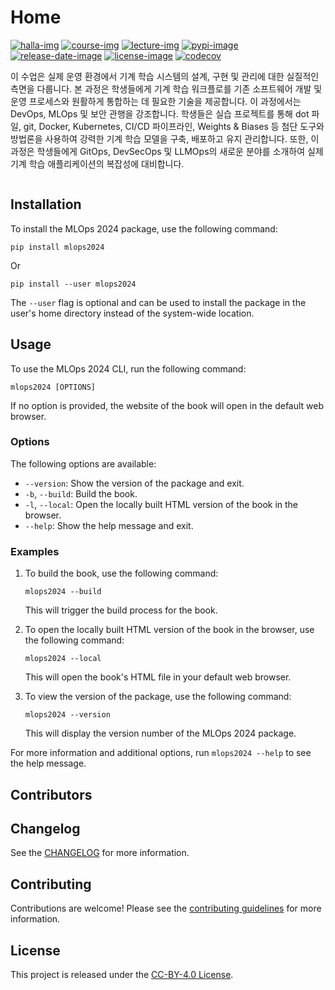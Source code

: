 # Home

[![halla-img]][halla-url]
[![course-img]][course-url]
[![lecture-img]][lecture-url]
[![pypi-image]][pypi-url]
[![release-date-image]][release-url]
[![license-image]][license-url]
[![codecov][codecov-image]][codecov-url]

<!-- Links: -->

[halla-img]: https://img.shields.io/badge/CHU-halla.ai-blue
[halla-url]: https://halla.ai
[course-img]: https://img.shields.io/badge/course-entelecheia.ai-blue
[course-url]: https://course.entelecheia.ai
[lecture-img]: https://img.shields.io/badge/lecture-entelecheia.ai-blue
[lecture-url]: https://lecture.entelecheia.ai
[codecov-image]: https://codecov.io/gh/entelecheia/mlops-2024/branch/main/graph/badge.svg?token=6OxfwdlW4Y
[codecov-url]: https://codecov.io/gh/entelecheia/mlops-2024
[pypi-image]: https://img.shields.io/pypi/v/mlops2024
[license-image]: https://img.shields.io/github/license/entelecheia/mlops-2024
[license-url]: https://github.com/entelecheia/mlops-2024/blob/main/LICENSE
[version-image]: https://img.shields.io/github/v/release/entelecheia/mlops-2024?sort=semver
[release-date-image]: https://img.shields.io/github/release-date/entelecheia/mlops-2024
[release-url]: https://github.com/entelecheia/mlops-2024/releases
[jupyter-book-image]: https://jupyterbook.org/en/stable/_images/badge.svg
[repo-url]: https://github.com/entelecheia/mlops-2024
[pypi-url]: https://pypi.org/project/mlops2024
[docs-url]: https://mlops2024.jeju.ai
[changelog]: https://github.com/entelecheia/mlops-2024/blob/main/CHANGELOG.md
[contributing guidelines]: https://github.com/entelecheia/mlops-2024/blob/main/CONTRIBUTING.md

<!-- Links: -->

이 수업은 실제 운영 환경에서 기계 학습 시스템의 설계, 구현 및 관리에 대한 실질적인 측면을 다룹니다. 본 과정은 학생들에게 기계 학습 워크플로를 기존 소프트웨어 개발 및 운영 프로세스와 원활하게 통합하는 데 필요한 기술을 제공합니다. 이 과정에서는 DevOps, MLOps 및 보안 관행을 강조합니다. 학생들은 실습 프로젝트를 통해 dot 파일, git, Docker, Kubernetes, CI/CD 파이프라인, Weights & Biases 등 첨단 도구와 방법론을 사용하여 강력한 기계 학습 모델을 구축, 배포하고 유지 관리합니다. 또한, 이 과정은 학생들에게 GitOps, DevSecOps 및 LLMOps의 새로운 분야를 소개하여 실제 기계 학습 애플리케이션의 복잡성에 대비합니다.

```{tableofcontents}

```

## Installation

To install the MLOps 2024 package, use the following command:

```
pip install mlops2024
```

Or

```
pip install --user mlops2024
```

The `--user` flag is optional and can be used to install the package in the user's home directory instead of the system-wide location.

## Usage

To use the MLOps 2024 CLI, run the following command:

```
mlops2024 [OPTIONS]
```

If no option is provided, the website of the book will open in the default web browser.

### Options

The following options are available:

- `--version`: Show the version of the package and exit.
- `-b`, `--build`: Build the book.
- `-l`, `--local`: Open the locally built HTML version of the book in the browser.
- `--help`: Show the help message and exit.

### Examples

1. To build the book, use the following command:

   ```
   mlops2024 --build
   ```

   This will trigger the build process for the book.

2. To open the locally built HTML version of the book in the browser, use the following command:

   ```
   mlops2024 --local
   ```

   This will open the book's HTML file in your default web browser.

3. To view the version of the package, use the following command:

   ```
   mlops2024 --version
   ```

   This will display the version number of the MLOps 2024 package.

For more information and additional options, run `mlops2024 --help` to see the help message.

## Contributors

<!-- ALL-CONTRIBUTORS-LIST:START - Do not remove or modify this section -->
<!-- prettier-ignore-start -->
<!-- markdownlint-disable -->

<!-- markdownlint-restore -->
<!-- prettier-ignore-end -->

<!-- ALL-CONTRIBUTORS-LIST:END -->

## Changelog

See the [CHANGELOG] for more information.

## Contributing

Contributions are welcome! Please see the [contributing guidelines] for more information.

## License

This project is released under the [CC-BY-4.0 License][license-url].
